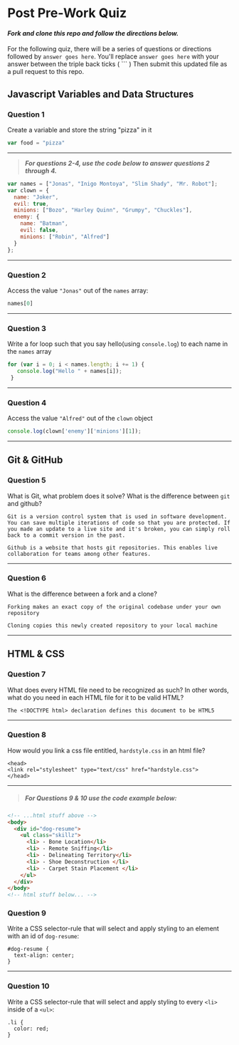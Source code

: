 # Post Pre-Work Quiz

#### ***Fork and clone this repo and follow the directions below.***

For the following quiz, there will be a series of questions or directions followed by `answer goes here`. You'll replace `answer goes here` with your answer between the triple back ticks ( \`\`\` ) Then submit this updated file as a pull request to this repo.

## Javascript Variables and Data Structures

### Question 1

Create a variable and store the string "pizza" in it

```js
var food = "pizza"
```

---

>  ***For questions 2-4, use the code below to answer questions 2 through 4.***

```js
var names = ["Jonas", "Inigo Montoya", "Slim Shady", "Mr. Robot"];
var clown = {
  name: "Joker",
  evil: true,
  minions: ["Bozo", "Harley Quinn", "Grumpy", "Chuckles"],
  enemy: {
    name: "Batman",
    evil: false,
    minions: ["Robin", "Alfred"]  
  }
};
```

---

### Question 2

Access the value `"Jonas"` out of the `names` array:

```js
names[0]
```

---

### Question 3

Write a for loop such that you say hello(using `console.log`) to each name in the `names` array

```js
for (var i = 0; i < names.length; i += 1) {
   console.log("Hello " + names[i]);
 }
```

---


### Question 4

Access the value `"Alfred"` out of the `clown` object

```js
console.log(clown['enemy']['minions'][1]);

```

---

## Git & GitHub

### Question 5

What is Git, what problem does it solve? What is the difference between `git` and github?

```
Git is a version control system that is used in software development. You can save multiple iterations of code so that you are protected. If you made an update to a live site and it's broken, you can simply roll back to a commit version in the past.

Github is a website that hosts git repositories. This enables live collaboration for teams among other features.
```

---

### Question 6

What is the difference between a fork and a clone?

```
Forking makes an exact copy of the original codebase under your own repository

Cloning copies this newly created repository to your local machine
```

---

## HTML & CSS

### Question 7

What does every HTML file need to be recognized as such? In other words, what do you need in each HTML file for it to be valid HTML?

```
The <!DOCTYPE html> declaration defines this document to be HTML5
```

---

### Question 8

How would you link a css file entitled, `hardstyle.css` in an html file?

```
<head>
<link rel="stylesheet" type="text/css" href="hardstyle.css">
</head>

```

---

> ##### For Questions 9 & 10 use the code example below:

```HTML
<!-- ...html stuff above -->
<body>
  <div id="dog-resume">
    <ul class="skillz">
      <li> - Bone Location</li>
      <li> - Remote Sniffing</li>
      <li> - Delineating Territory</li>
      <li> - Shoe Deconstruction </li>
      <li> - Carpet Stain Placement </li>
    </ul>
  </div>
</body>
<!-- html stuff below... -->
```

### Question 9

Write a CSS selector-rule that will select and apply styling to an element with an id of `dog-resume`:


```
#dog-resume {
  text-align: center;
}

```

---

### Question 10

Write a CSS selector-rule that will select and apply styling to every `<li>` inside of a `<ul>`:

```
.li {
  color: red;
}
```
